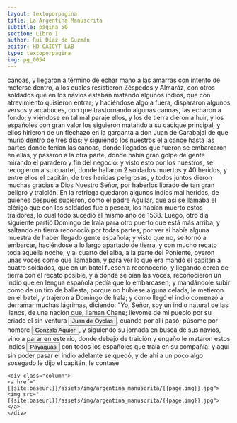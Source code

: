 ```yaml
---
layout: textoporpagina
title: La Argentina Manuscrita
subtitle: página 50
section: Libro I
author: Rui Díaz de Guzmán
editor: HD CAICYT LAB
type: textoporpagina
img: pg_0054
---
```


<div class="row">
    <div class="column">
canoas, y llegaron a término de echar mano a las amarras con intento de meterse dentro, a los cuales resistieron Zéspedes y Almaráz, con otros soldados que en los navíos estaban matando algunos indios, que con atrevimiento quisieron entrar; y haciéndose algo a fuera, dispararon algunos versos y arcabuces, con que trastornando algunas canoas, las echaron a fondo; y viéndose en tal mal paraje ellos, y los de tierra dieron a huir, y los españoles con gran valor los siguieron matando a su cacique principal, y ellos hirieron de un flechazo en la garganta a don Juan de Carabajal de que murió dentro de tres días; y siguiendo los nuestros el alcance hasta las partes donde tenían las canoas, donde llegados que fueron se embarcaron en ellas, y pasaron a la otra parte, donde había gran golpe de gente mirando el paradero y fin del negocio: y visto esto por los nuestros, se recogieron a su cuartel, donde hallaron 2 soldados muertos y 40 heridos, y entre ellos el capitán, de tres heridas peligrosas, y todos juntos dieron muchas gracias a Dios Nuestro Señor, por haberlos librado de tan gran peligro y traición. En la refriega quedaron algunos indios mal heridos, de quienes después supieron, como el padre Aguilar, que así se llamaba el clérigo que con los soldados fue a pescar, los habían muerto estos traidores, lo cual todo sucedió el mismo año de 1538. Luego, otro día siguiente partió Domingo de Irala para otro puerto que está más arriba, y saltando en tierra reconoció por todas partes, por ver si había alguna muestra de haber llegado gente española; y visto que no, se tornó a embarcar, haciéndose a lo largo apartado de tierra, y con mucho recato toda aquella noche; y al cuarto del alba, a la parte del Poniente, oyeron unas voces como que llamaban, y para ver lo que era mandó el capitán a cuatro soldados, que en un batel fuesen a reconocerlo, y llegando cerca de tierra con el recato posible, y a donde se oían las voces, reconocieron un indio que en lengua española pedía que lo embarcasen; y mandándole subir como de un tiro de ballesta, porque no hubiese alguna celada, le metieron en el batel, y trajeron a Domingo de Irala; y como llegó el indio comenzó a derramar muchas lágrimas, diciendo: &quot;Yo, Señor, soy un indio natural de las llanos, de una nación que, llaman Chane; llevome de mi pueblo por su criado el sin ventura <button class="balloon" data-balloon-pos="up" data-balloon-length="large" data-balloon="Refiere a Juan de Ayolas (Briviesca de la Bureba, Corona de Castilla, 1493 o ¿ca. 1510? – Candelaria del Chaco Boreal, gobernación del Río de la Plata y del Paraguay, 1538) era un explorador español que fuera vecino fundador de la primera Buenos Aires, acompañando al adelantado Pedro de Mendoza, y que nominalmente fuera nombrado como teniente de gobernador general de Asunción en 1537, para convertirse al poco tiempo y en forma igualmente nominal en gobernador del Río de la Plata y del Paraguay pero nunca ejercería como tal por estar en plena exploración.">Juan de Oyolas</button>, cuando por allí pasó; púsome por nombre <button class="balloon" data-balloon-pos="up" data-balloon-length="large" data-balloon="Gonzalo Chané. Sin embargo, el encuentro con este curioso personaje solo se produciría en 1540, cuando Irala condujo una primera entrada al Chaco. Fuentes documentales: &quot;Relación anónima de algunos sucesos ocurridos en la conquista del Río de la Plata, desdela partida de la armadilla que se despachó del puerto de Buenos Aires en busca de Juan de Ayolas, hasta la prisión de Álvar Núñez Cabeza de Vaca&quot;, en Comisión Oficial del IV Centenario de la Primera Fundación de Buenos Aires (1536-1936), Documentos Históricos y Geográficos Relativos a la Conquista y Colonización Rioplatense. Tomo 1: Memorias y Relaciones Históricas y Geográficas, Buenos Aires, Jacobo Peuser, 1941 (GGV 72/1157; AGI Patronato, 29, R. 3), marzo de 1545.">Gonzalo Aquier</button>, y siguiendo su jornada en busca de sus navíos, vino a parar en este río, donde debajo de traición y engaño le mataron estos indios <button class="balloon" data-balloon-pos="up" data-balloon-length="large" data-balloon="Los payaguás formaban parte del grupo lingüístico mataco-guaycurú. Han sido insistentemente descriptos por la literatura etnográfica clásica como irredimibles &quot;corsarios&quot; del Paraguay, que atacaban por igual a guaraníes y españoles río arriba, siendo actores cruciales de la historia de la temprana explotación y conquista de la región platense. Estudios más recientes criticaron esta evaluación etnocéntrica. Bibliografía: Mandrini, Raúl José, La Argentina Aborigen. De los primeros pobladores a 1910, Buenos Aires, Siglo Veintiuno, 2008; Susnik, Branislava, El rol de los indígenas en la formación y en la vivencia del Paraguay. Tomo II, Asunción, Universo, 1983; cultural. Suas relações com a bacia do Paraná e o Sul mato-grossense&quot;, enCarneiro Da Cunha, Manuela M. (org.), História dos índios no Brasil, San Pablo, Fundação de Amparo à Pesquisa do Estado de São Paulo-Companhia das Letras-Secretaria Municipal de Cultura Prefeitura do Município de São Paulo, 1992, pp. 457-474; Roulet, Florencia, La resistencia de los guaraní del Paraguay a la conquista española (1537-1556), Posadas, Editorial Universitaria de la Universidad Nacional de Misiones, 1993; Wright, Robin M.; Carneiro da Cunha, Manuela; et al, &quot;Destruction, Resistance, and Transformation -Southern, Coastal and Northen Brazil (1580-1890), en Salomon, Frank; Schwartz, Stuart B. (eds.), The Cambridge History of the Native Peoples of the Americas. Volume III. Part II, Cambridge, Cambridge University Press, 1999, pp. 287, 295, 299, 315, 324-328.">Payaguás</button> con todos los españoles que traía en su compañía: y aquí sin poder pasar el indio adelante se quedó, y de ahí a un poco algo sosegado le dijo el capitán, le contase     </div>

    <div class="column">
    <a href="{{site.baseurl}}/assets/img/argentina_manuscrita/{{page.img}}.jpg"><img src="{{site.baseurl}}/assets/img/argentina_manuscrita/{{page.img}}.jpg"></a>
    </div>
</div>